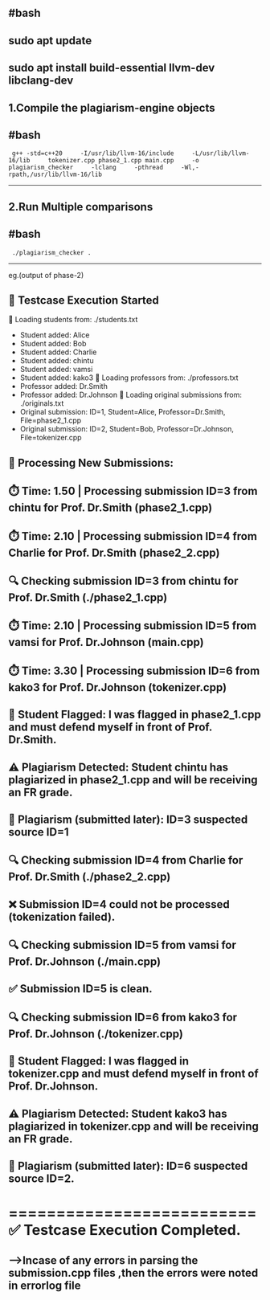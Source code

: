  
#bash
----------------------
sudo apt update
----------------------
sudo apt install build-essential llvm-dev libclang-dev
----------------------

  1.Compile the plagiarism‑engine objects
  ----------------------
#bash
----------------------
     g++ -std=c++20     -I/usr/lib/llvm-16/include     -L/usr/lib/llvm-16/lib     tokenizer.cpp phase2_1.cpp main.cpp     -o plagiarism_checker     -lclang     -pthread     -Wl,-rpath,/usr/lib/llvm-16/lib
----------------------

  2.Run Multiple comparisons
  ----------------------
#bash
----------------------
     ./plagiarism_checker .
----------------------
  
eg.(output of phase-2)
     

🏁 Testcase Execution Started
----------------------

📘 Loading students from: ./students.txt
  - Student added: Alice
  - Student added: Bob
  - Student added: Charlie
  - Student added: chintu
  - Student added: vamsi
  - Student added: kako3
📗 Loading professors from: ./professors.txt
  - Professor added: Dr.Smith
  - Professor added: Dr.Johnson
📄 Loading original submissions from: ./originals.txt
  - Original submission: ID=1, Student=Alice, Professor=Dr.Smith, File=phase2_1.cpp
  - Original submission: ID=2, Student=Bob, Professor=Dr.Johnson, File=tokenizer.cpp
 
📝 Processing New Submissions:
----------------------

 
⏱️  Time: 1.50 | Processing submission ID=3 from chintu for Prof. Dr.Smith (phase2_1.cpp)
----------------------
⏱️  Time: 2.10 | Processing submission ID=4 from Charlie for Prof. Dr.Smith (phase2_2.cpp)
----------------------
🔍 Checking submission ID=3 from chintu for Prof. Dr.Smith (./phase2_1.cpp)
----------------------
⏱️  Time: 2.10 | Processing submission ID=5 from vamsi for Prof. Dr.Johnson (main.cpp)
----------------------
⏱️  Time: 3.30 | Processing submission ID=6 from kako3 for Prof. Dr.Johnson (tokenizer.cpp)
----------------------
🔴 Student Flagged: I was flagged in phase2_1.cpp and must defend myself in front of Prof. Dr.Smith.
----------------------
⚠️  Plagiarism Detected: Student chintu has plagiarized in phase2_1.cpp and will be receiving an FR grade.
----------------------
🚩 Plagiarism (submitted later): ID=3 suspected source ID=1
----------------------
🔍 Checking submission ID=4 from Charlie for Prof. Dr.Smith (./phase2_2.cpp)
----------------------
❌ Submission ID=4 could not be processed (tokenization failed).
----------------------
🔍 Checking submission ID=5 from vamsi for Prof. Dr.Johnson (./main.cpp)
----------------------
✅ Submission ID=5 is clean.
----------------------
🔍 Checking submission ID=6 from kako3 for Prof. Dr.Johnson (./tokenizer.cpp)
----------------------
🔴 Student Flagged: I was flagged in tokenizer.cpp and must defend myself in front of Prof. Dr.Johnson.
----------------------
⚠️  Plagiarism Detected: Student kako3 has plagiarized in tokenizer.cpp and will be receiving an FR grade.
----------------------
🚩 Plagiarism (submitted later): ID=6 suspected source ID=2.
----------------------

==========================
✅ Testcase Execution Completed.
==========================

-->Incase of any errors in parsing the submission.cpp files ,then the errors were noted in errorlog file
---------------------------------------------------------------------------------------------------------
